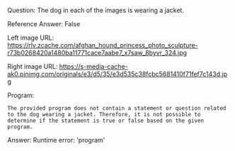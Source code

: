Question: The dog in each of the images is wearing a jacket.

Reference Answer: False

Left image URL: https://rlv.zcache.com/afghan_hound_princess_photo_sculpture-r73b0268420a1480ba11771cace7aabe7_x7saw_8byvr_324.jpg

Right image URL: https://s-media-cache-ak0.pinimg.com/originals/e3/d5/35/e3d535c38fcbc5681410f71fef7c143d.jpg

Program:

```
The provided program does not contain a statement or question related to the dog wearing a jacket. Therefore, it is not possible to determine if the statement is true or false based on the given program.
```
Answer: Runtime error: 'program'

